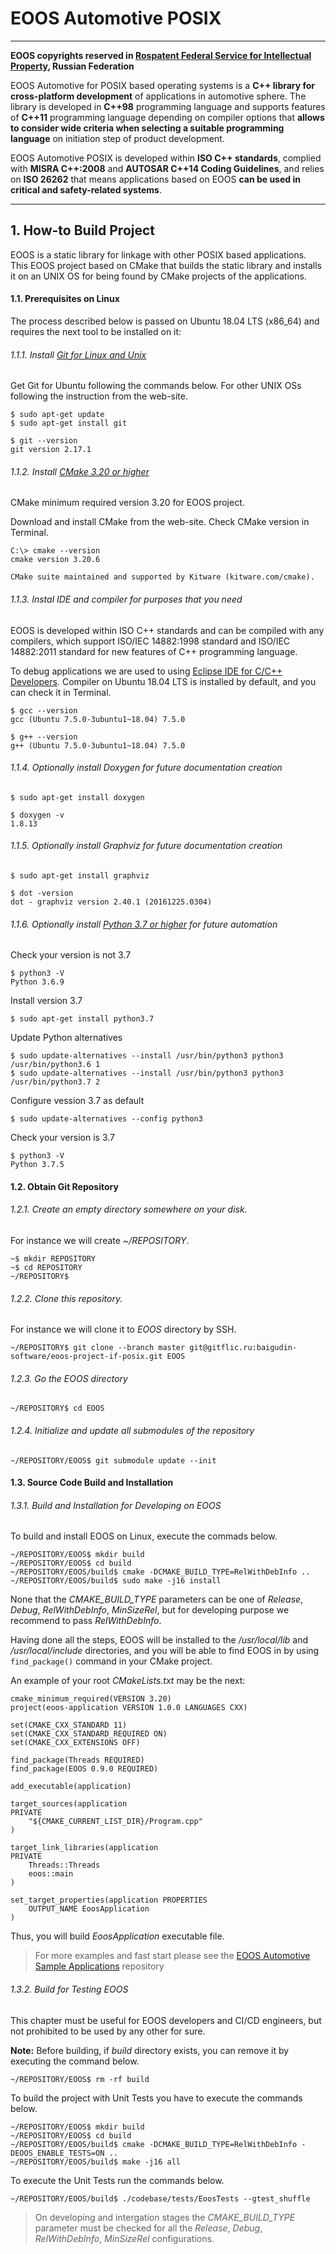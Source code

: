 # EOOS Automotive POSIX
---
**EOOS copyrights reserved in [Rospatent Federal Service for Intellectual Property]( https://www1.fips.ru/registers-doc-view/fips_servlet?DB=EVM&DocNumber=2017664105&TypeFile=html), Russian Federation**

EOOS Automotive for POSIX based operating systems is a **C++ library for cross-platform development** of 
applications in automotive sphere. The library is developed in **C++98** programming language and supports 
features of **C++11** programming language depending on compiler options that 
**allows to consider wide criteria when selecting a suitable programming language** on initiation step 
of product development.

EOOS Automotive POSIX is developed within **ISO C++ standards**, complied with **MISRA C++:2008** and 
**AUTOSAR C++14 Coding Guidelines**, and relies on **ISO 26262** that means applications based on EOOS 
**can be used in critical and safety-related systems**.

---

## 1. How-to Build Project

EOOS is a static library for linkage with other POSIX based applications. This EOOS project based on CMake that builds 
the static library and installs it on an UNIX OS for being found by CMake projects of the applications.



#### 1.1. Prerequisites on Linux

The process described below is passed on Ubuntu 18.04 LTS (x86_64) and requires the next tool to be installed on it:

###### 1.1.1. Install [Git for Linux and Unix](https://git-scm.com/download/linux)


Get Git for Ubuntu following the commands below. For other UNIX OSs following the instruction from the web-site.

```
$ sudo apt-get update
$ sudo apt-get install git
 
$ git --version
git version 2.17.1
```

###### 1.1.2. Install [CMake 3.20 or higher](https://cmake.org/download/)

CMake minimum required version 3.20 for EOOS project.


Download and install CMake from the web-site. Check CMake version in Terminal.

```
C:\> cmake --version
cmake version 3.20.6

CMake suite maintained and supported by Kitware (kitware.com/cmake).
```

###### 1.1.3. Instal IDE and compiler for purposes that you need

EOOS is developed within ISO C++ standards and can be compiled with any compilers, 
which support ISO/IEC 14882:1998 standard and ISO/IEC 14882:2011 standard for new
features of C++ programming language.

To debug applications we are used to using [Eclipse IDE for C/C++ Developers](https://www.eclipse.org/downloads/packages/).
Compiler on Ubuntu 18.04 LTS is installed by default, and you can check it in Terminal.

```
$ gcc --version
gcc (Ubuntu 7.5.0-3ubuntu1~18.04) 7.5.0

$ g++ --version
g++ (Ubuntu 7.5.0-3ubuntu1~18.04) 7.5.0
```

###### 1.1.4. Optionally install Doxygen for future documentation creation

```
$ sudo apt-get install doxygen

$ doxygen -v
1.8.13
```

###### 1.1.5. Optionally install Graphviz for future documentation creation

```
$ sudo apt-get install graphviz

$ dot -version
dot - graphviz version 2.40.1 (20161225.0304)
```

###### 1.1.6. Optionally install [Python 3.7 or higher](https://www.python.org/downloads/) for future automation

Check your version is not 3.7

```
$ python3 -V
Python 3.6.9
```
 
Install version 3.7

```
$ sudo apt-get install python3.7
```
 
Update Python alternatives

```
$ sudo update-alternatives --install /usr/bin/python3 python3 /usr/bin/python3.6 1
$ sudo update-alternatives --install /usr/bin/python3 python3 /usr/bin/python3.7 2
```
 
Configure vession 3.7 as default

```
$ sudo update-alternatives --config python3
``` 

Check your version is 3.7

```
$ python3 -V
Python 3.7.5
```



#### 1.2. Obtain Git Repository

###### 1.2.1. Create an empty directory somewhere on your disk. 

For instance we will create *~/REPOSITORY*.

```
~$ mkdir REPOSITORY
~$ cd REPOSITORY
~/REPOSITORY$
```

###### 1.2.2. Clone this repository. 

For instance we will clone it to *EOOS* directory by SSH.

```
~/REPOSITORY$ git clone --branch master git@gitflic.ru:baigudin-software/eoos-project-if-posix.git EOOS
```

###### 1.2.3. Go the EOOS directory

```
~/REPOSITORY$ cd EOOS
```

###### 1.2.4. Initialize and update all submodules of the repository

```
~/REPOSITORY/EOOS$ git submodule update --init
```



#### 1.3. Source Code Build and Installation

###### 1.3.1. Build and Installation for Developing on EOOS

To build and install EOOS on Linux, execute the commads below.

```
~/REPOSITORY/EOOS$ mkdir build
~/REPOSITORY/EOOS$ cd build
~/REPOSITORY/EOOS/build$ cmake -DCMAKE_BUILD_TYPE=RelWithDebInfo ..
~/REPOSITORY/EOOS/build$ sudo make -j16 install
```

None that the *CMAKE_BUILD_TYPE* parameters can be one of *Release*, *Debug*, *RelWithDebInfo*, *MinSizeRel*, but for developing
purpose we recommend to pass *RelWithDebInfo*.

Having done all the steps, EOOS will be installed to the */usr/local/lib* and */usr/local/include* directories, and 
you will be able to find EOOS in by using `find_package()` command in your CMake project.

An example of your root *CMakeLists.txt* may be the next:

```
cmake_minimum_required(VERSION 3.20)
project(eoos-application VERSION 1.0.0 LANGUAGES CXX)

set(CMAKE_CXX_STANDARD 11)
set(CMAKE_CXX_STANDARD_REQUIRED ON)
set(CMAKE_CXX_EXTENSIONS OFF)

find_package(Threads REQUIRED)
find_package(EOOS 0.9.0 REQUIRED)

add_executable(application)

target_sources(application
PRIVATE
    "${CMAKE_CURRENT_LIST_DIR}/Program.cpp"
)

target_link_libraries(application
PRIVATE
    Threads::Threads
    eoos::main
)

set_target_properties(application PROPERTIES
    OUTPUT_NAME EoosApplication
)
```

Thus, you will build *EoosApplication* executable file.

> For more examples and fast start please see 
> the [EOOS Automotive Sample Applications](https://gitflic.ru/project/baigudin-software/eoos-project-sample-applications) repository

###### 1.3.2. Build for Testing EOOS

This chapter must be useful for EOOS developers and CI/CD engineers, but not prohibited to be used by any other for sure.

**Note:** Before building, if *build* directory exists, you can remove it by executing the command below.

```
~/REPOSITORY/EOOS$ rm -rf build
```

To build the project with Unit Tests you have to execute the commands below.

```
~/REPOSITORY/EOOS$ mkdir build
~/REPOSITORY/EOOS$ cd build
~/REPOSITORY/EOOS/build$ cmake -DCMAKE_BUILD_TYPE=RelWithDebInfo -DEOOS_ENABLE_TESTS=ON ..
~/REPOSITORY/EOOS/build$ make -j16 all
```

To execute the Unit Tests run the commands below.

```
~/REPOSITORY/EOOS/build$ ./codebase/tests/EoosTests --gtest_shuffle
```

> On developing and intergation stages the *CMAKE_BUILD_TYPE* parameter must be checked for all the 
> *Release*, *Debug*, *RelWithDebInfo*, *MinSizeRel* configurations.

